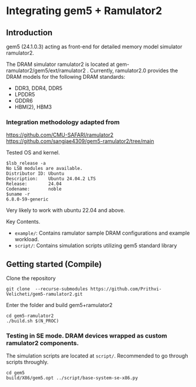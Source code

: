 # Integrating gem5 + Ramulator2

## Introduction
gem5 (24.1.0.3) acting as front-end for detailed memory model simulator ramulator2.

The DRAM simulator ramulator2 is located at gem-ramulator2/gem5/ext/ramulator2 .
Currently, ramulator2.0 provides the DRAM models for the following DRAM standards:
- DDR3, DDR4, DDR5
- LPDDR5
- GDDR6
- HBM(2), HBM3

### Integration methodology adapted from
 https://github.com/CMU-SAFARI/ramulator2  
 https://github.com/sangjae4309/gem5-ramulator2/tree/main


Tested OS and kernel.

```
$lsb_release -a
No LSB modules are available.
Distributor ID: Ubuntu
Description:    Ubuntu 24.04.2 LTS
Release:        24.04
Codename:       noble
$uname -r 
6.8.0-59-generic
```
Very likely to work with ubuntu 22.04 and above. 

Key Contents. 

- `example/`: Contains ramulator sample DRAM configurations and example workload.
- `script/`:  Contains simulation scripts utilizing gem5 standard library


## Getting started (Compile)
Clone the repository
```
git clone  --recurse-submodules https://github.com/Prithvi-Velicheti/gem5-ramulator2.git
```

Enter the folder and build gem5+ramulator2
```
cd gem5-ramulator2
./build.sh $(N_PROC)  
```

### Testing in SE mode. DRAM devices wrapped as custom ramulator2 components. 
 The simulation scripts are located at `script/`. Recommended to go through scripts throughly. 

```
cd gem5
build/X86/gem5.opt ../script/base-system-se-x86.py
```






